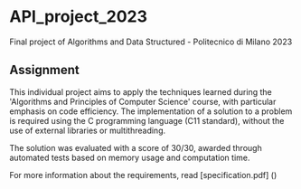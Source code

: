 # API_project_2023
Final project of Algorithms and Data Structured - Politecnico di Milano 2023

## Assignment
This individual project aims to apply the techniques learned during the 'Algorithms and Principles of Computer Science' course, with particular emphasis on code efficiency. The implementation of a solution to a problem is required using the C programming language (C11 standard), without the use of external libraries or multithreading.

The solution was evaluated with a score of 30/30, awarded through automated tests based on memory usage and computation time.

For more information about the requirements, read [specification.pdf] ()
